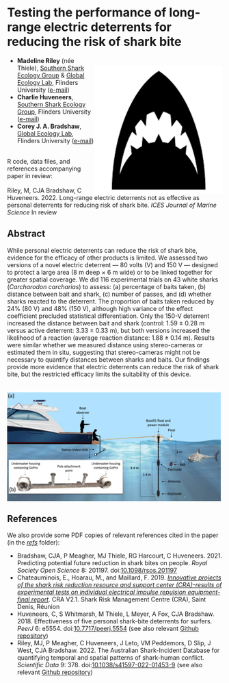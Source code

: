 # Testing the performance of long-range electric deterrents for reducing the risk of shark bite
<img align="right" src="www/shark2.png" alt="thylacine" width="300" style="margin-top: 20px">

- <strong>Madeline Riley</strong> (née Thiele), <a href="https://twitter.com/SouthernSharkEG">Southern Shark Ecology Group</a> & <a href="https://globalecologyflinders.com/">Global Ecology Lab</a>, Flinders University (<a href="mailto:madeline.thiele@flinders.edu.au">e-mail</a>)
- <strong>Charlie Huveneers</strong>, <a href="https://twitter.com/SouthernSharkEG">Southern Shark Ecology Group</a>, Flinders University (<a href="mailto:charlie.huveneers@flinders.edu.au">e-mail</a>)
- <strong>Corey J. A. Bradshaw</strong>, <a href="https://globalecologyflinders.com/">Global Ecology Lab</a>, Flinders University (<a href="mailto:corey.bradshaw@flinders.edu.au">e-mail</a>)

<br>
R code, data files, and references accompanying paper in review:<br>
<br>
Riley, M, CJA Bradshaw, C Huveneers. 2022. Long-range electric deterrents not as effective as personal deterrents for reducing risk of shark bite. <em>ICES Journal of Marine Science</em> In review

## Abstract
While personal electric deterrents can reduce the risk of shark bite, evidence for the efficacy of other products is limited. We assessed two versions of a novel electric deterrent — 80 volts (V) and 150 V — designed to protect a large area (8 m deep × 6 m wide) or to be linked together for greater spatial coverage. We did 116 experimental trials on 43 white sharks (<em>Carcharodon carcharias</em>) to assess: (a) percentage of baits taken, (b) distance between bait and shark, (c) number of passes, and (d) whether sharks reacted to the deterrent. The proportion of baits taken reduced by 24% (80 V) and 48% (150 V), although high variance of the effect coefficient precluded statistical differentiation. Only the 150-V deterrent increased the distance between bait and shark (control: 1.59 ± 0.28 m versus active deterrent: 3.33 ± 0.33 m), but both versions increased the likelihood of a reaction (average reaction distance: 1.88 ± 0.14 m). Results were similar whether we measured distance using stereo-cameras or estimated them in situ, suggesting that stereo-cameras might not be necessary to quantify distances between sharks and baits. Our findings provide more evidence that electric deterrents can reduce the risk of shark bite, but the restricted efficacy limits the suitability of this device.

<img align="center" src="www/fig1.png" alt="thylacine" width="500" style="margin-top: 20px">

## References
We also provide some PDF copies of relevant references cited in the paper (in the <a href="https://github.com/MadelineRiley95/Long-range-electric-deterrents-testing/tree/main/refs"><em>refs</em></a> folder):
- Bradshaw, CJA, P Meagher, MJ Thiele, RG Harcourt, C Huveneers. 2021. Predicting potential future reduction in shark bites on people. <em>Royal Society Open Science</em> 8: 201197. doi:<a href="http://doi.org/10.1098/rsos.201197">10.1098/rsos.201197</a>
- Chateauminois, E., Hoarau, M., and Maillard, F. 2019. <em><a href="https://github.com/MadelineRiley95/Long-range-electric-deterrents-testing/blob/main/refs/Innovative%20projects%20of%20the%20shark%20risk%20reduction%20resource%20and%20support%20center%20(CRA)-results%20of%20experimental%20tests%20on%20individual%20electrical%20impulse%20repulsion%20equipment-final%20report.pdf">Innovative projects of the shark risk reduction resource and support center (CRA)-results of experimental tests on individual electrical impulse repulsion equipment-final report</a></em>. CRA V2.1. Shark Risk Management Centre (CRA), Saint Denis, Réunion
- Huveneers, C, S Whitmarsh, M Thiele, L Meyer, A Fox, CJA Bradshaw. 2018. Effectiveness of five personal shark-bite deterrents for surfers. <em>PeerJ</em> 6: e5554. doi:<a href="http://doi.org/10.7717/peerj.5554">10.7717/peerj.5554</a> (see also relevant <a href="https://github.com/cjabradshaw/whitesharkdeterrents">Github repository</a>)
- Riley, MJ, P Meagher, C Huveneers, J Leto, VM Peddemors, D Slip, J West, CJA Bradshaw. 2022. The Australian Shark-Incident Database for quantifying temporal and spatial patterns of shark-human conflict. <em>Scientific Data</em> 9: 378. doi:<a href="http://doi.org/10.1038/s41597-022-01453-9">10.1038/s41597-022-01453-9</a> (see also relevant <a href="https://github.com/cjabradshaw/AustralianSharkIncidentDatabase">Github repository</a>)
